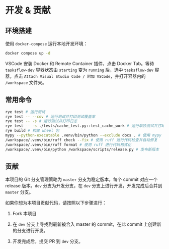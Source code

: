 # 开发 & 贡献

## 环境搭建

使用 `docker-compose` 运行本地开发环境：

```sh
docker compose up -d
```

VSCode 安装 Docker 和 Remote Container 插件，点击 Docker Tab。等待 `tasksflow-dev` 容器状态由 `starting` 变为 `running` 后，选中 `tasksflow-dev` 容器，点击 `Attach Visual Studio Code / 附加 VSCode`，并打开容器内的 `/workspace` 文件夹。

## 常用命令

```sh
rye test # 运行测试
rye test -- --cov # 运行测试并打印测试覆盖率
rye test -- -s # 运行测试并打印日志
rye test -- -s ./tests/cache_test.py::test_cache_work # 运行单独测试并打印日志
rye build # 构建 wheel 包
mypy --python-executable .venv/bin/python --exclude docs . # 使用 mypy 进行检查
/workspace/.venv/bin/ruff check --fix # 使用 ruff 进行代码检查并自动修复
/workspace/.venv/bin/ruff format # 使用 ruff 进行代码格式化
/workspace/.venv/bin/python /workspace/scripts/release.py # 发布新版本
```

## 贡献

本项目的 Git 分支管理策略为 `master` 分支为稳定版本，每个 commit 对应一个 release 版本。`dev` 分支为开发分支，在 `dev` 分支上进行开发，开发完成后合并到 `master` 分支。

如果你想为本项目贡献代码，请按照以下步骤进行：

1. Fork 本项目

2. 在 `dev` 分支上寻找到最新被合入 master 的 commit，在此 commit 上创建新的分支进行开发。

3. 开发完成后，提交 PR 到 `dev` 分支。
